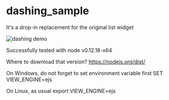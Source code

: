 # dashing_sample

It's a drop-in replacement for the original list widget

![dashing demo](http://i.imgur.com/QEargPB.gif)

Successfully tested with node v0.12.18-x64

Where to download that version? https://nodejs.org/dist/

On Windows, do not forget to set environment variable first
SET VIEW_ENGINE=ejs

On Linux, as usual
export VIEW_ENGINE=ejs
